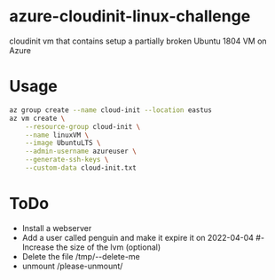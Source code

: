 # azure-cloudinit-linux-challenge
cloudinit vm that contains setup a partially broken Ubuntu 1804 VM on Azure
# Usage
```bash
az group create --name cloud-init --location eastus
az vm create \
    --resource-group cloud-init \
    --name linuxVM \
    --image UbuntuLTS \
    --admin-username azureuser \
    --generate-ssh-keys \
    --custom-data cloud-init.txt
```
# ToDo
 - Install a webserver
 - Add a user called penguin and make it expire it on 2022-04-04
 #- Increase the size of the lvm (optional)
 - Delete the file /tmp/--delete-me
 - unmount /please-unmount/
 
